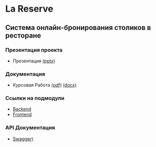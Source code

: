 # La Reserve

## Система онлайн-бронирования столиков в ресторане


### Презентация проекта
 - Презентация [(pptx)](presentation/LA_RESERVE.pptx)

### Документация
 - Курсовая Работа [(pdf)](documentation/Курсоваяработа/Course_Workv2.pdf) [(docx)](documentation/Курсоваяработа/Course_Workv2.docx) 

### Ссылки на подмодули
 - [Backend](https://github.com/JawharVal/BackEndRestaurantLaReserve/tree/ea9da26db0993f4a6c529b5fda76e09cd6186731)
 - [Frontend](https://github.com/JawharVal/FrontEndRestaurentLaReserve/tree/89d6f2b38161d0bdff011eb8bef0173eb3d552cd)

### API Документация
 - [Swagger)](https://github.com/JawharVal/LaReserve/tree/main/documentation/API)
